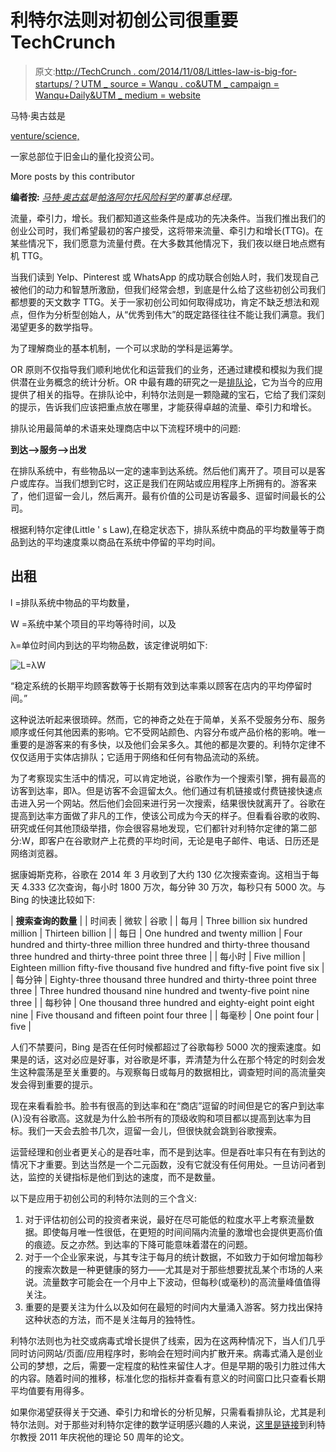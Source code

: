 # 利特尔法则对初创公司很重要 TechCrunch

> 原文:[http://TechCrunch . com/2014/11/08/Littles-law-is-big-for-startups/？UTM _ source = Wanqu . co&UTM _ campaign = Wanqu+Daily&UTM _ medium = website](http://techcrunch.com/2014/11/08/littles-law-is-big-for-startups/?utm_source=wanqu.co&utm_campaign=Wanqu+Daily&utm_medium=website)

马特·奥古兹是

[venture/science,](http://ven.sc/)

一家总部位于旧金山的量化投资公司。

More posts by this contributor

**编者按:** *[马特·奥古兹](http://www.crunchbase.com/person/matt-oguz)是[帕洛阿尔托风险科学](http://www.venture-science.com/)的董事总经理。*

流量，牵引力，增长。我们都知道这些条件是成功的先决条件。当我们推出我们的创业公司时，我们希望最初的客户接受，这将带来流量、牵引力和增长(TTG)。在某些情况下，我们愿意为流量付费。在大多数其他情况下，我们夜以继日地点燃有机 TTG。

当我们读到 Yelp、Pinterest 或 WhatsApp 的成功联合创始人时，我们发现自己被他们的动力和智慧所激励，但我们经常会想，到底是什么给了这些初创公司我们都想要的天文数字 TTG。关于一家初创公司如何取得成功，肯定不缺乏想法和观点，但作为分析型创始人，从“优秀到伟大”的既定路径往往不能让我们满意。我们渴望更多的数学指导。

为了理解商业的基本机制，一个可以求助的学科是运筹学。

OR 原则不仅指导我们顺利地优化和运营我们的业务，还通过建模和模拟为我们提供潜在业务概念的统计分析。OR 中最有趣的研究之一是[排队论](http://irh.inf.unideb.hu/~jsztrik/education/16/SOR_Main_Angol.pdf)，它为当今的应用提供了相关的指导。在排队论中，利特尔法则是一颗隐藏的宝石，它给了我们深刻的提示，告诉我们应该把重点放在哪里，才能获得卓越的流量、牵引力和增长。

排队论用最简单的术语来处理商店中以下流程环境中的问题:

**到达—>服务—>出发**

在排队系统中，有些物品以一定的速率到达系统。然后他们离开了。项目可以是客户或库存。当我们想到它时，这正是我们在网站或应用程序上所拥有的。游客来了，他们逗留一会儿，然后离开。最有价值的公司是访客最多、逗留时间最长的公司。

根据利特尔定律(Little ' s Law),在稳定状态下，排队系统中商品的平均数量等于商品到达的平均速度乘以商品在系统中停留的平均时间。

## 出租

l =排队系统中物品的平均数量，

W =系统中某个项目的平均等待时间，以及

λ=单位时间内到达的平均物品数，该定律说明如下:

![L=λW](../Images/da21f8fcccc6680faa613f9c12c1cbf1.png)

“稳定系统的长期平均顾客数等于长期有效到达率乘以顾客在店内的平均停留时间。”

这种说法听起来很琐碎。然而，它的神奇之处在于简单，关系不受服务分布、服务顺序或任何其他因素的影响。它不受网站颜色、内容分布或产品价格的影响。唯一重要的是游客来的有多快，以及他们会呆多久。其他的都是次要的。利特尔定律不仅仅适用于实体店排队；它适用于网络和任何有物品流动的系统。

为了考察现实生活中的情况，可以肯定地说，谷歌作为一个搜索引擎，拥有最高的访客到达率，即λ。但是访客不会逗留太久。他们通过有机链接或付费链接快速点击进入另一个网站。然后他们会回来进行另一次搜索，结果很快就离开了。谷歌在提高到达率方面做了非凡的工作，使该公司成为今天的样子。但看看谷歌的收购、研究或任何其他顶级举措，你会很容易地发现，它们都针对利特尔定律的第二部分:W，即客户在谷歌财产上花费的平均时间，无论是电子邮件、电话、日历还是网络浏览器。

据康姆斯克称，谷歌在 2014 年 3 月收到了大约 130 亿次搜索查询。这相当于每天 4.333 亿次查询，每小时 1800 万次，每分钟 30 万次，每秒只有 5000 次。与 Bing 的快速比较如下:

| **搜索查询的数量** |
| 时间表 | 微软 | 谷歌 |
| 每月 | Three billion six hundred million | Thirteen billion |
| 每日 | One hundred and twenty million | Four hundred and thirty-three million three hundred and thirty-three thousand three hundred and thirty-three point three three |
| 每小时 | Five million | Eighteen million fifty-five thousand five hundred and fifty-five point five six |
| 每分钟 | Eighty-three thousand three hundred and thirty-three point three three | Three hundred thousand nine hundred and twenty-five point nine three |
| 每秒钟 | One thousand three hundred and eighty-eight point eight nine | Five thousand and fifteen point four three |
| 每毫秒 | One point four | five |

人们不禁要问，Bing 是否在任何时候都超过了谷歌每秒 5000 次的搜索速度。如果是的话，这对必应是好事，对谷歌是坏事，弄清楚为什么在那个特定的时刻会发生这种震荡是至关重要的。与观察每日或每月的数据相比，调查短时间的高流量突发会得到重要的提示。

现在来看看脸书。脸书有很高的到达率和在“商店”逗留的时间但是它的客户到达率(λ)没有谷歌高。这就是为什么脸书所有的顶级收购和项目都以提高到达率为目标。我们一天会去脸书几次，逗留一会儿，但很快就会跳到谷歌搜索。

运营经理和创业者更关心的是吞吐率，而不是到达率。但是吞吐率只有在有到达的情况下才重要。到达当然是一个二元函数，没有它就没有任何用处。一旦访问者到达，监控的关键指标是他们到达的速度，而不是数量。

以下是应用于初创公司的利特尔法则的三个含义:

1.  对于评估初创公司的投资者来说，最好在尽可能低的粒度水平上考察流量数据。即使每月唯一性很低，在更短的时间间隔内流量的激增也会提供更高价值的痕迹。反之亦然。到达率的下降可能意味着潜在的问题。
2.  对于一个企业家来说，与其专注于每月的统计数据，不如致力于如何增加每秒的搜索次数是一种更健康的努力——尤其是对于那些想要扰乱某个市场的人来说。流量数字可能会在一个月中上下波动，但每秒(或毫秒)的高流量峰值值得关注。
3.  重要的是要关注为什么以及如何在最短的时间内大量涌入游客。努力找出保持这种状态的方法，而不是关注每月的独特性。

利特尔法则也为社交或病毒式增长提供了线索，因为在这两种情况下，当人们几乎同时访问网站/页面/应用程序时，影响会在短时间内扩散开来。病毒式涌入是创业公司的梦想，之后，需要一定程度的粘性来留住人才。但是早期的吸引力胜过伟大的内容。随着时间的推移，标准化您的指标并查看有意义的时间窗口比只查看长期平均值要有用得多。

如果你渴望获得关于交通、牵引力和增长的分析见解，只需看看排队论，尤其是利特尔法则。对于那些对利特尔定律的数学证明感兴趣的人来说，[这里是链接](http://www.venture-science.com/littleslaw)到利特尔教授 2011 年庆祝他的理论 50 周年的论文。